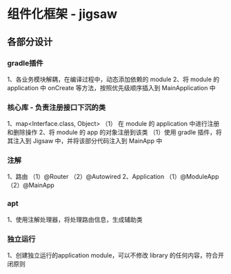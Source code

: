 # 组件化框架 - jigsaw
## 各部分设计
### gradle插件
1、各业务模块解耦，在编译过程中，动态添加依赖的 module 
2、将 module 的 application 中 onCreate 等方法，按照优先级顺序插入到 MainApplication 中

### 核心库 - 负责注册接口下沉的类 
1、map<Interface.class, Object>
（1） 在 module 的 application 中进行注册和删除操作
2、将 module 的 app 的对象注册到该类
（1）使用 gradle 插件，将其注入到 Jigsaw 中，并将该部分代码注入到 MainApp 中

### 注解
1、路由
（1）@Router
（2）@Autowired
2、Application
（1）@ModuleApp
（2）@MainApp  
        
### apt
1、使用注解处理器，将处理路由信息，生成辅助类

### 独立运行
1、创建独立运行的application module，可以不修改 library 的任何内容，符合开闭原则